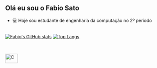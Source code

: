 ## Olá eu sou o Fabio Sato

<!--
**fabiosato0/fabiosato0** is a ✨ _special_ ✨ repository because its `README.md` (this file) appears on your GitHub profile.

Here are some ideas to get you started:

- 💻 I’m currently working on ...
- 🌱 I’m currently learning ...
- 👯 I’m looking to collaborate on ...
- 🤔 I’m looking for help with ...
- 💬 Ask me about ...
- 📫 How to reach me: ...
- 😄 Pronouns: ...
- ⚡ Fun fact: ...
-->
- 💻 Hoje sou estudante de engenharia da computação no 2º período

##

[![Fabio's GitHub stats](https://github-readme-stats.vercel.app/api?username=fabiosato0&theme=ocean_dark)](https://github.com/fabiosato0/github-readme-stats)
[![Top Langs](https://github-readme-stats.vercel.app/api/top-langs/?username=fabiosato0&hide_progress=true&theme=ocean_dark)](https://github.com/fabiosato0/github-readme-stats)

##

<div style="display: inline_block"><br>
<img align="center" alt="C" height="30" width="40" <img src="https://cdn.jsdelivr.net/gh/devicons/devicon/icons/c/c-original.svg">
</div>          
      
